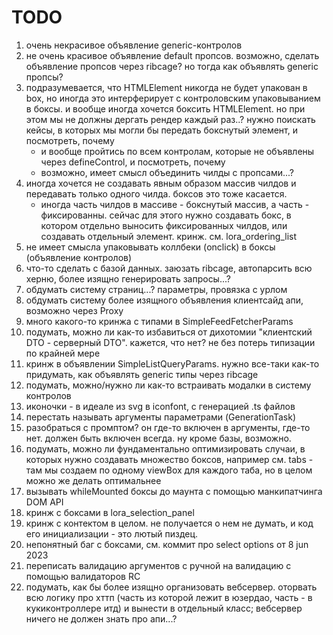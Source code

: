 # TODO

1. очень некрасивое объявление generic-контролов
2. не очень красивое объявление default пропсов. возможно, сделать объявление пропсов через ribcage? но тогда как объявлять generic пропсы?
3. подразумевается, что HTMLElement никогда не будет упакован в box, но иногда это интерферирует с контроловским упаковыванием в боксы. и вообще иногда хочется боксить HTMLElement. но при этом мы не должны дергать рендер каждый раз..? нужно поискать кейсы, в которых мы могли бы передать бокснутый элемент, и посмотреть, почему
	- и вообще пройтись по всем контролам, которые не объявлены через defineControl, и посмотреть, почему
	- возможно, имеет смысл объединить чилды с пропсами...?
4. иногда хочется не создавать явным образом массив чилдов и передавать только одного чилда. боксов это тоже касается.
	- иногда часть чилдов в массиве - бокснутый массив, а часть - фиксированны. сейчас для этого нужно создавать бокс, в котором отдельно выносить фиксированных чилдов, или создавать отдельный элемент. кринж. см. lora_ordering_list
5. не имеет смысла упаковывать коллбеки (onclick) в боксы (объявление контролов)
6. что-то сделать с базой данных. заюзать ribcage, автопарсить всю херню, более изящно генерировать запросы...?
7. обдумать систему страниц...? параметры, провязка с урлом
8. обдумать систему более изящного объявления клиентсайд апи, возможно через Proxy
9. много какого-то кринжа с типами в SimpleFeedFetcherParams
11. подумать, можно ли как-то избавиться от дихотомии "клиентский DTO - серверный DTO". кажется, что нет? не без потерь типизации по крайней мере
12. кринж в объявлении SimpleListQueryParams. нужно все-таки как-то придумать, как объявлять generic типы через ribcage
13. подумать, можно/нужно ли как-то встраивать модалки в систему контролов
14. иконочки - в идеале из svg в iconfont, с генерацией .ts файлов
15. перестать называть аргументы параметрами (GenerationTask)
16. разобраться с промптом? он где-то включен в аргументы, где-то нет. должен быть включен всегда. ну кроме базы, возможно.  
17. подумать, можно ли фундаментально оптимизировать случаи, в которых нужно создавать множество боксов, например см. tabs - там мы создаем по одному viewBox для каждого таба, но в целом можно же делать оптимальнее  
18. вызывать whileMounted боксы до маунта с помощью манкипатчинга DOM API  
19. кринж с боксами в lora_selection_panel
20. кринж с контектом в целом. не получается о нем не думать, и код его инициализации - это лютый пиздец.
21. непонятный баг с боксами, см. коммит про select options от 8 jun 2023
22. переписать валидацию аргументов с ручной на валидацию с помощью валидаторов RC
23. подумать, как бы более изящно организовать вебсервер. оторвать всю логику про хттп (часть из которой лежит в юзердао, часть - в кукиконтроллере итд) и вынести в отдельный класс; вебсервер ничего не должен знать про апи...?
